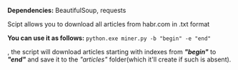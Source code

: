 **Dependencies:**
  BeautifulSoup,
  requests

Scipt allows you to download all articles from habr.com in .txt format

**You can use it as follows:**
   `python.exe miner.py -b "begin" -e "end"`
  
, the script will download articles starting with indexes from ***"begin"*** to ***"end"*** and save it to the *"articles"* folder(which it'll create if such is absent).
